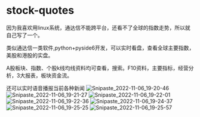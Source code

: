 # stock-quotes
因为我喜欢用linux系统，通达信不能跨平台，还看不了全球的指数走势，所以就自己写了一个。

类似通达信一类软件,python+pyside6开发，可以实时看盘，查看全球主要指数，美股和港股的实盘。

A股板块、指数、个股k线均线资料均可查看，搜索。F10资料，主要指标，经营分析，3大报表，板块资金流。

还可以实时语音播报当前各种新闻
![Snipaste_2022-11-06_19-20-46](https://user-images.githubusercontent.com/29307274/200167923-75be3496-439d-48f6-8e2b-42c7edffc02f.jpg)
![Snipaste_2022-11-06_19-21-27](https://user-images.githubusercontent.com/29307274/200167939-b4401eac-f204-4335-bc96-82d1f71e4251.jpg)
![Snipaste_2022-11-06_19-22-01](https://user-images.githubusercontent.com/29307274/200167941-64237622-e2e6-46e1-a52c-1fd7183637cf.jpg)
![Snipaste_2022-11-06_19-22-36](https://user-images.githubusercontent.com/29307274/200167942-01991042-fa3d-43b6-8f2a-eec6aca27c92.jpg)
![Snipaste_2022-11-06_19-24-37](https://user-images.githubusercontent.com/29307274/200167943-a318c9cd-16b0-47c1-b1d6-02b601d595a0.jpg)
![Snipaste_2022-11-06_19-25-25](https://user-images.githubusercontent.com/29307274/200167945-a9750d43-b587-4a5e-81db-6fa194930a1f.jpg)
![Snipaste_2022-11-06_19-25-57](https://user-images.githubusercontent.com/29307274/200167946-8cfeccf3-7a48-4cde-98b8-2baf4644a9e2.jpg)
